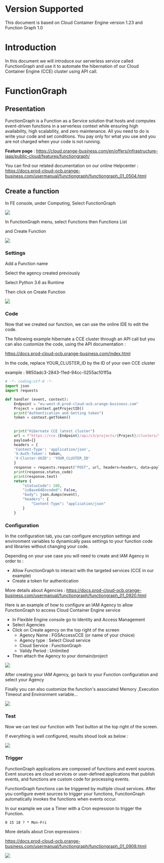 # Version Supported

This document is based on Cloud Container Engine version 1.23 and Function Graph 1.0

# Introduction

In this document we will introduce our serverless service called FunctionGraph and use it to automate the hibernation of our Cloud Container Engine (CCE) cluster using API call.

# FunctionGraph

## Presentation

FunctionGraph is a Function as a Service solution that hosts and  computes event-driven functions in a serverless context while ensuring  high availability, high scalability, and zero maintenance. All you need  to do is write your code and set conditions. You pay only for what you  use and you are not charged when your code is not running.

**Feature page** : https://cloud.orange-business.com/en/offers/infrastructure-iaas/public-cloud/features/functiongraph/

You can find our related documentation on our online Helpcenter : https://docs.prod-cloud-ocb.orange-business.com/usermanual/functiongraph/functiongraph_01_0504.html



## Create a function

In FE console, under Computing, Select FunctionGraph

![](images/console.png)

In FunctionGraph menu, select Functions then Functions List

and Create Function

![](images/create_function.png)

### Settings

Add a Function name

Select the agency created previously

Select Python 3.6 as Runtime

Then click on Create Function

![](images/create_from_scratch.png)

### Code

Now that we created our function, we can use the online IDE to edit the code.

The following example hibernate a CCE cluster through an API call but you can also customize the code, using the API documentation :

https://docs.prod-cloud-ocb.orange-business.com/index.html

In the code, replace YOUR_CLUSTER_ID by the ID of your own CCE cluster

example : 9850adc3-2843-11ed-94cc-0255ac101f5a

```python
# -*- coding:utf-8 -*-
import json
import requests

def handler (event, context):
    Endpoint = "eu-west-0.prod-cloud-ocb.orange-business.com"     
    Project = context.getProjectID()              
    print("Authentication and Getting token")
    token = context.getToken()
     
    
    print("Hibernate CCE latest cluster")
    url = f"https://cce.{Endpoint}/api/v3/projects/{Project}/clusters/YOUR_CLUSTER_ID/operation/hibernate"
    payload={}
    headers = {
    'Content-Type': 'application/json',
    'X-Auth-Token': token,
    'X-Cluster-UUID': 'YOUR_CLUSTER_ID'
    }
    response = requests.request("POST", url, headers=headers, data=payload)
    print(response.status_code)
    print(response.text)
    return {
        "statusCode": 200,
        "isBase64Encoded": False,
        "body": json.dumps(event),
        "headers": {
            "Content-Type": "application/json"
        }
    }

```



### Configuration

In the configuration tab, you can configure encryption settings and environment variables to dynamically pass settings to your function code and libraries without changing your code.

Depending on your use case you will need to create and IAM Agency in order to :

- Allow FunctionGraph to interact with the targeted services (CCE in our example)
- Create a token for authentication

More details about Agencies : https://docs.prod-cloud-ocb.orange-business.com/usermanual/functiongraph/functiongraph_01_0920.html



Here is an example of how to configure an IAM Agency to allow FunctionGraph to access Cloud Container Engine service

- In Flexible Engine console go to Identity and Access Management
- Select Agencies
- Click on Create agency on the top right of the screen
  - Agency Name : FGSAccessCCE (or name of your choice) 
  - Agency type : Select Cloud service
  - Cloud Service : FunctionGraph
  - Validy Period : Unlimited
- Then attach the Agency to your domain/project

![](images/agency.png)



After creating your IAM Agency, go back to your Function configuration and select your Agency

Finally you can also customize the function's associated Memory ,Execution Timeout and Environment variable... 

![](images/configuration.png)

### Test

Now we can test our function with Test button at the top right of the screen.

If everything is well configured, results shoud look as below :

![](images/test.png)



### Trigger

FunctionGraph applications are composed of functions and event sources. Event sources are cloud services or user-defined applications that publish events, and functions are custom code for processing events.

FunctionGraph functions can be triggered by multiple cloud services. After you configure event sources to trigger your functions, FunctionGraph automatically invokes  the functions when events occur.

In our example we use a Timer with a Cron expression to trigger the Function.

```cron
0 15 18 ? * Mon-Fri
```

More details about Cron expressions :

https://docs.prod-cloud-ocb.orange-business.com/usermanual/functiongraph/functiongraph_01_0908.html

![](images/trigger.png)
